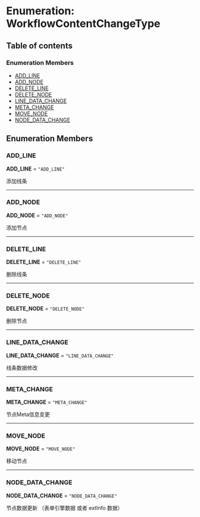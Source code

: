 # Enumeration: WorkflowContentChangeType

## Table of contents

### Enumeration Members

* [ADD\_LINE](/en/auto-docs/free-layout-editor/enums/WorkflowContentChangeType.md#add_line)
* [ADD\_NODE](/en/auto-docs/free-layout-editor/enums/WorkflowContentChangeType.md#add_node)
* [DELETE\_LINE](/en/auto-docs/free-layout-editor/enums/WorkflowContentChangeType.md#delete_line)
* [DELETE\_NODE](/en/auto-docs/free-layout-editor/enums/WorkflowContentChangeType.md#delete_node)
* [LINE\_DATA\_CHANGE](/en/auto-docs/free-layout-editor/enums/WorkflowContentChangeType.md#line_data_change)
* [META\_CHANGE](/en/auto-docs/free-layout-editor/enums/WorkflowContentChangeType.md#meta_change)
* [MOVE\_NODE](/en/auto-docs/free-layout-editor/enums/WorkflowContentChangeType.md#move_node)
* [NODE\_DATA\_CHANGE](/en/auto-docs/free-layout-editor/enums/WorkflowContentChangeType.md#node_data_change)

## Enumeration Members

### ADD\_LINE

**ADD\_LINE** = `"ADD_LINE"`

添加线条

***

### ADD\_NODE

**ADD\_NODE** = `"ADD_NODE"`

添加节点

***

### DELETE\_LINE

**DELETE\_LINE** = `"DELETE_LINE"`

删除线条

***

### DELETE\_NODE

**DELETE\_NODE** = `"DELETE_NODE"`

删除节点

***

### LINE\_DATA\_CHANGE

**LINE\_DATA\_CHANGE** = `"LINE_DATA_CHANGE"`

线条数据修改

***

### META\_CHANGE

**META\_CHANGE** = `"META_CHANGE"`

节点Meta信息变更

***

### MOVE\_NODE

**MOVE\_NODE** = `"MOVE_NODE"`

移动节点

***

### NODE\_DATA\_CHANGE

**NODE\_DATA\_CHANGE** = `"NODE_DATA_CHANGE"`

节点数据更新 （表单引擎数据 或者 extInfo 数据）
